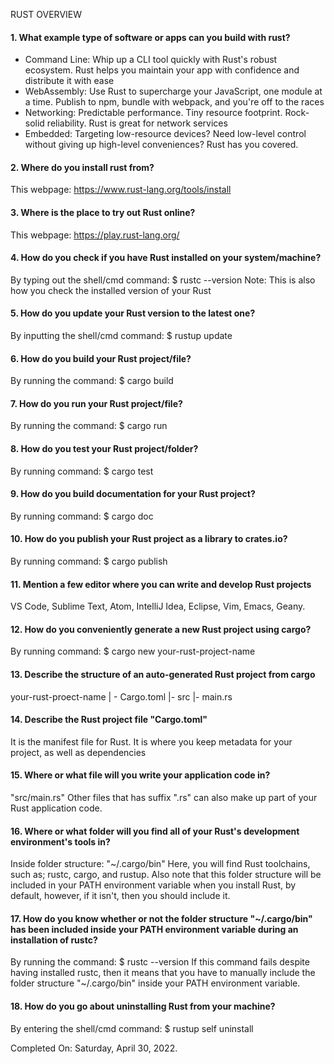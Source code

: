  RUST OVERVIEW

#### 1. What example type of software or apps can you build with rust?

- Command Line: Whip up a CLI tool quickly with Rust's robust ecosystem. Rust helps you maintain your app with confidence and distribute it with ease
- WebAssembly: Use Rust to supercharge your JavaScript, one module at a time. Publish to npm, bundle with webpack, and you're off to the races
- Networking: Predictable performance. Tiny resource footprint. Rock-solid reliability. Rust is great for network services
- Embedded: Targeting low-resource devices? Need low-level control without giving up high-level conveniences? Rust has you covered.


#### 2. Where do you install rust from?

This webpage: https://www.rust-lang.org/tools/install


#### 3. Where is the place to try out Rust online?

This webpage:
https://play.rust-lang.org/


#### 4. How do you check if you have Rust installed on your system/machine?

By typing out the shell/cmd command:
$ rustc --version
Note: This is also how you check the installed version of your Rust


#### 5. How do you update your Rust version to the latest one?

By inputting the shell/cmd command:
$ rustup update


#### 6. How do you build your Rust project/file?

By running the command:
$ cargo build


#### 7. How do you run your Rust project/file?

By running the command:
$ cargo run


#### 8. How do you test your Rust project/folder?

By running command:
$ cargo test


#### 9. How do you build documentation for your Rust project?

By running command:
$ cargo doc


#### 10. How do you publish your Rust project as a library to crates.io?

By running command:
$ cargo publish


#### 11. Mention a few editor where you can write and develop Rust projects

VS Code, Sublime Text, Atom, IntelliJ Idea, Eclipse, Vim, Emacs, Geany.


#### 12. How do you conveniently generate a new Rust project using cargo?

By running command:
$ cargo new your-rust-project-name


#### 13. Describe the structure of an auto-generated Rust project from cargo

your-rust-proect-name
| - Cargo.toml
|- src
  |- main.rs


#### 14. Describe the Rust project file "Cargo.toml"

It is the manifest file for Rust. It is where you keep metadata for your project, as well as dependencies


#### 15. Where or what file will you write your application code in?

"src/main.rs"
Other files that has suffix ".rs" can also make up part of your Rust application code.


#### 16. Where or what folder will you find all of your Rust's development environment's tools in?

Inside folder structure:
"~/.cargo/bin"
Here, you will find Rust toolchains, such as;
rustc, cargo, and rustup.
Also note that this folder structure will be included in your PATH environment variable when you install Rust, by default, however, if it isn't, then you should include it.


#### 17. How do you know whether or not the folder structure "~/.cargo/bin" has been included inside your PATH environment variable during an installation of rustc?

By running the command:
$ rustc --version
If this command fails despite having installed rustc, then it means that you have to manually include the folder structure "~/.cargo/bin" inside your PATH environment variable.


#### 18. How do you go about uninstalling Rust from your machine?

By entering the shell/cmd command:
$ rustup self uninstall


Completed On: Saturday, April 30, 2022.

